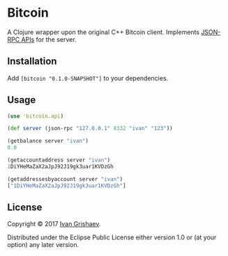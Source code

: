 # Bitcoin

[api-wiki]:https://en.bitcoin.it/wiki/Original_Bitcoin_client/API_calls_list

A Clojure wrapper upon the original C++ Bitcoin client. Implements [JSON-RPC
APIs][api-wiki] for the server.

## Installation

Add `[bitcoin "0.1.0-SNAPSHOT"]` to your dependencies.

## Usage

```clojure
(use 'bitcoin.api)

(def server (json-rpc "127.0.0.1" 8332 "ivan" "123"))

(getbalance server "ivan")
0.0

(getaccountaddress server "ivan")
1DiYHeMaZaX2aJpJ92J19gk3uar1KVDzGh

(getaddressesbyaccount server "ivan")
["1DiYHeMaZaX2aJpJ92J19gk3uar1KVDzGh"]

```

## License

[homepage]:http://grishaev.me/

Copyright © 2017 [Ivan Grishaev][homepage].

Distributed under the Eclipse Public License either version 1.0 or (at
your option) any later version.
